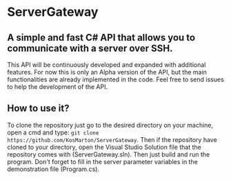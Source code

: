 # ServerGateway
## A simple and fast C# API that allows you to communicate with a server over SSH.

This API will be continuously developed and expanded with additional features.
For now this is only an Alpha version of the API, but the main functionalities are already implemented in the code.
Feel free to send issues to help the development of the API.

## How to use it?

To clone the repository just go to the desired directory on your machine, open a cmd and type: `git clone  https://github.com/KosMarton/ServerGateway`.
Then if the repository have cloned to your directory, open the Visual Studio Solution file that the repository comes with (ServerGateway.sln).
Then just build and run the program. Don't forget to fill in the server parameter variables in the demonstration file (Program.cs).
